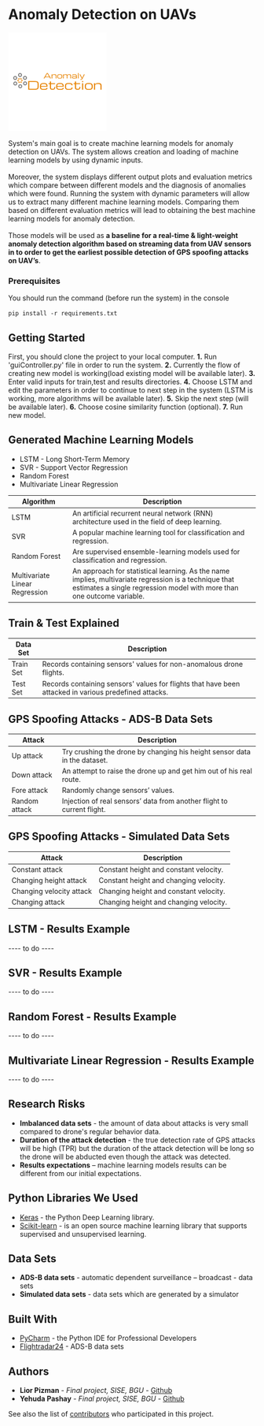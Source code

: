 # Anomaly Detection on UAVs 
![Anomaly Detection logo](gui/images/anomaly_detection_logo.png)

System's main goal is to create machine learning models for anomaly detection on UAVs.
The system allows creation and loading of machine learning models by using dynamic inputs. <br/><br/>
Moreover, the system displays different output plots and evaluation metrics which compare between different models and the diagnosis of anomalies which were found.
Running the system with dynamic parameters will allow us to extract many different machine learning models.
Comparing them based on different evaluation metrics will lead to obtaining the best machine learning models for anomaly detection.<br/><br/>
Those models will be used as **a baseline for a real-time & light-weight anomaly detection algorithm based on streaming data from UAV sensors
in to order to get the earliest possible detection of GPS spoofing attacks on UAV’s**.  

### Prerequisites

You should run the command (before run the system) in the console

```
pip install -r requirements.txt
```


## Getting Started

First, you should clone the project to your local computer.
**1.** Run 'guiController.py' file in order to run the system.
**2.** Currently the flow of creating new model is working(load existing model will be available later).
**3.** Enter valid inputs for train,test and results directories.
**4.** Choose LSTM and edit the parameters in order to continue to next step in the system (LSTM is working, more algorithms will be available later).
**5.** Skip the next step (will be available later).
**6.** Choose cosine similarity function (optional).
**7.** Run new model.


## Generated Machine Learning Models 

* LSTM - Long Short-Term Memory
* SVR - Support Vector Regression
* Random Forest
* Multivariate Linear Regression


| Algorithm | Description |
| -- | -- |
| LSTM | An artificial recurrent neural network (RNN) architecture used in the field of deep learning. |
| SVR | A popular machine learning tool for classification and regression. |
| Random Forest | Are supervised ensemble-learning models used for classification and regression. |
| Multivariate Linear Regression | An approach for statistical learning. As the name implies, multivariate regression is a technique that estimates a single regression model with more than one outcome variable. |

## Train & Test Explained

| Data Set | Description |
| -- | -- |
| Train Set | Records containing sensors' values ​​for non-anomalous drone flights. |
| Test Set | Records containing sensors' values ​​for flights that have been attacked in various predefined attacks. |

## GPS Spoofing Attacks - ADS-B Data Sets

| Attack | Description |
| -- | -- |
| Up attack | Try crushing the drone by changing his height sensor data in the dataset. |
| Down attack | An attempt to raise the drone up and get him out of his real route. |
| Fore attack | Randomly change sensors’ values. |
| Random attack | Injection of real sensors’ data from another flight to current flight. |

## GPS Spoofing Attacks - Simulated Data Sets

| Attack | Description |
| -- | -- |
| Constant attack | Constant height and constant velocity. |
| Changing height attack | Constant height and changing velocity. |
| Changing velocity attack | Changing height and constant velocity. |
| Changing attack | Changing height and changing velocity. |

## LSTM - Results Example 

---- to do ----

## SVR - Results Example 

---- to do ----

## Random Forest - Results Example 

---- to do ----

## Multivariate Linear Regression - Results Example 

---- to do ----

## Research Risks

* **Imbalanced data sets** - the amount of data about attacks is very small compared to drone's regular behavior data.
* **Duration of the attack detection** - the true detection rate of GPS attacks will be high (TPR) but the duration of the attack detection will be long so the drone will be abducted even though the attack was detected.
* **Results expectations** – machine learning models results can be different from our initial expectations.


## Python Libraries We Used

* [Keras](https://keras.io/) - the Python Deep Learning library.
* [Scikit-learn](https://scikit-learn.org/) - is an open source machine learning library that supports supervised and unsupervised learning.

## Data Sets

* **ADS-B data sets** - automatic dependent surveillance – broadcast - data sets
* **Simulated data sets** - data sets which are generated by a simulator

## Built With

* [PyCharm](https://www.jetbrains.com/pycharm/) - the Python IDE for Professional Developers
* [Flightradar24](https://www.flightradar24.com/) - ADS-B data sets

## Authors

* **Lior Pizman** - *Final project, SISE, BGU* - [Github](https://github.com/liorpizman/)
* **Yehuda Pashay** - *Final project, SISE, BGU* - [Github](https://github.com/yehudapashay)

See also the list of [contributors](https://github.com/liorpizman/AnomalyDetection/contributors) who participated in this project.

